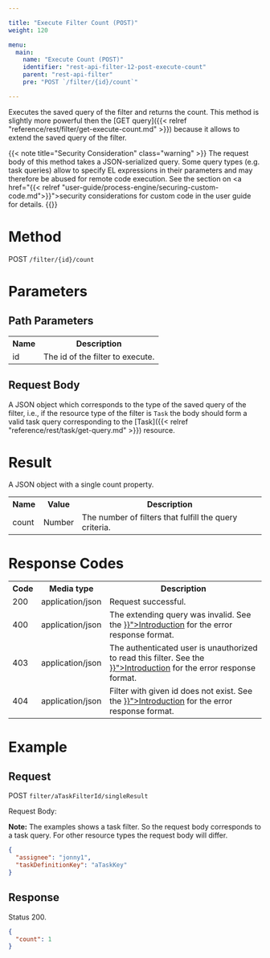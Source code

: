 ```yaml
---

title: "Execute Filter Count (POST)"
weight: 120

menu:
  main:
    name: "Execute Count (POST)"
    identifier: "rest-api-filter-12-post-execute-count"
    parent: "rest-api-filter"
    pre: "POST `/filter/{id}/count`"

---
```


Executes the saved query of the filter and returns the count. This method is slightly more
powerful then the [GET query]({{< relref "reference/rest/filter/get-execute-count.md" >}}) because it allows to extend
the saved query of the filter.

{{< note title="Security Consideration" class="warning" >}}
  The request body of this method takes a JSON-serialized query. Some query types (e.g. task queries) allow to specify EL expressions in their parameters and may therefore be abused for remote code execution. See the section on <a href="{{< relref "user-guide/process-engine/securing-custom-code.md">}}">security considerations for custom code</a> in the user guide for details.
{{</note>}}


# Method

POST `/filter/{id}/count`

# Parameters

## Path Parameters

<table class="table table-striped">
  <tr>
    <th>Name</th>
    <th>Description</th>
  </tr>
  <tr>
    <td>id</td>
    <td>The id of the filter to execute.</td>
  </tr>
</table>

## Request Body

A JSON object which corresponds to the type of the saved query of the filter, i.e., if the
resource type of the filter is `Task` the body should form a valid task query corresponding to
the [Task]({{< relref "reference/rest/task/get-query.md" >}}) resource.

# Result

A JSON object with a single count property.

<table class="table table-striped">
  <tr>
    <th>Name</th>
    <th>Value</th>
    <th>Description</th>
  </tr>
  <tr>
    <td>count</td>
    <td>Number</td>
    <td>The number of filters that fulfill the query criteria.</td>
  </tr>
</table>

# Response Codes

<table class="table table-striped">
  <tr>
    <th>Code</th>
    <th>Media type</th>
    <th>Description</th>
  </tr>
  <tr>
    <td>200</td>
    <td>application/json</td>
    <td>Request successful.</td>
  </tr>
  <tr>
    <td>400</td>
    <td>application/json</td>
    <td>
      The extending query was invalid. See the <a href="{{< relref "reference/rest/overview/index.md#error-handling" >}}">Introduction</a>
      for the error response format.
    </td>
  </tr>
  <tr>
    <td>403</td>
    <td>application/json</td>
    <td>
       The authenticated user is unauthorized to read this filter.
      See the <a href="{{< relref "reference/rest/overview/index.md#error-handling" >}}">Introduction</a> for the error response format.
    </td>
  </tr>
  <tr>
    <td>404</td>
    <td>application/json</td>
    <td>
      Filter with given id does not exist. See the
      <a href="{{< relref "reference/rest/overview/index.md#error-handling" >}}">Introduction</a> for the error response format.
    </td>
  </tr>
</table>


# Example

## Request

POST `filter/aTaskFilterId/singleResult`

Request Body:

<div class="alert alert-warning" role="alert">
  <strong>Note:</strong> The examples shows a task filter. So the request body corresponds
  to a task query. For other resource types the request body will differ.
</div>

```json
{
  "assignee": "jonny1",
  "taskDefinitionKey": "aTaskKey"
}
```

## Response

Status 200.

```json
{
  "count": 1
}
```

